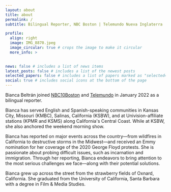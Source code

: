 ```yaml
---
layout: about
title: about
permalink: /
subtitle: Bilingual Reporter, NBC Boston | Telemundo Nueva Inglaterra

profile:
  align: right
  image: IMG_8870.jpeg
  image_circular: true # crops the image to make it circular
  more_info: >
    

news: false # includes a list of news items
latest_posts: false # includes a list of the newest posts
selected_papers: false # includes a list of papers marked as "selected={true}"
social: true # includes social icons at the bottom of the page
---
```


Bianca Beltrán joined [NBC10Boston](https://www.nbcboston.com/author/bianca-beltran/) and [Telemundo](https://www.telemundonuevainglaterra.com/) in January 2022 as a bilingual reporter. 

Bianca has served English and Spanish-speaking communities in Kansas City, Missouri (KMBC), Salinas, California (KSBW), and at Univision-affiliate stations (KPMR and KSMS) along California's Central Coast. While at KSBW, she also anchored the weekend morning show. 

Bianca has reported on major events across the country—from wildfires in California to destructive storms in the Midwest—and received an Emmy nomination for her coverage of the 2020 George Floyd protests. She is passionate about probing difficult issues, such as incarnation and immigration. Through her reporting, Bianca endeavors to bring attention to the most serious challenges we face—along with their potential solutions. 

Bianca grew up across the street from the strawberry fields of Oxnard, California. She graduated from the University of California, Santa Barbara with a degree in Film & Media Studies. 
